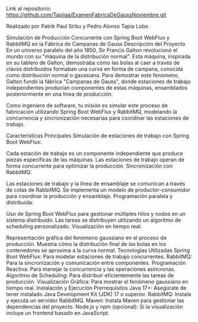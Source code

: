 Link al repositorio: https://github.com/Tapiiaa/ExamenFabricaDeGaussNoviembre.git

Realizado por Patrik Paul Sirbu y Pedro Alonso Tapia Lobo

Simulación de Producción Concurrente con Spring Boot WebFlux y RabbitMQ en la Fábrica de Campanas de Gauss
Descripción del Proyecto
En un universo paralelo del año 1850, Sir Francis Galton revolucionó el mundo con su "máquina de la distribución normal". Esta máquina, inspirada en su tablero de Galton, demostraba cómo las bolas al caer a través de clavos distribuidos formaban una curva en forma de campana, conocida como distribución normal o gaussiana. Para demostrar este fenómeno, Galton fundó la fábrica "Campanas de Gauss", donde estaciones de trabajo independientes producían componentes de estas máquinas, ensamblados posteriormente en una línea de producción.

Como ingeniero de software, tu misión es simular este proceso de fabricación utilizando Spring Boot WebFlux y RabbitMQ, modelando la concurrencia y sincronización necesarias para coordinar las estaciones de trabajo.

Características Principales
Simulación de estaciones de trabajo con Spring Boot WebFlux:

Cada estación de trabajo es un componente independiente que produce piezas específicas de las máquinas.
Las estaciones de trabajo operan de forma concurrente para optimizar la producción.
Sincronización con RabbitMQ:

Las estaciones de trabajo y la línea de ensamblaje se comunican a través de colas de RabbitMQ.
Se implementa un modelo de productor-consumidor para coordinar la producción y ensamblaje.
Programación paralela y distribuida:

Uso de Spring Boot WebFlux para gestionar múltiples hilos y nodos en un sistema distribuido.
Las tareas se distribuyen utilizando un algoritmo de scheduling personalizado.
Visualización en tiempo real:

Representación gráfica del fenómeno gaussiano en el proceso de producción.
Muestra cómo la distribución final de las bolas en los contenedores se aproxima a la curva normal.
Tecnologías Utilizadas
Spring Boot WebFlux: Para modelar estaciones de trabajo concurrentes.
RabbitMQ: Para la sincronización y comunicación entre componentes.
Programación Reactiva: Para manejar la concurrencia y las operaciones asíncronas.
Algoritmo de Scheduling: Para distribuir eficientemente las tareas de producción.
Visualización Gráfica: Para mostrar el fenómeno gaussiano en tiempo real.
Instalación y Ejecución
Prerrequisitos
Java 17+: Asegúrate de tener instalado Java Development Kit (JDK) 17 o superior.
RabbitMQ: Instala y ejecuta un servidor RabbitMQ.
Maven: Instala Maven para gestionar las dependencias del proyecto.
Node.js y npm (opcional): Si la visualización incluye un frontend basado en JavaScript.
